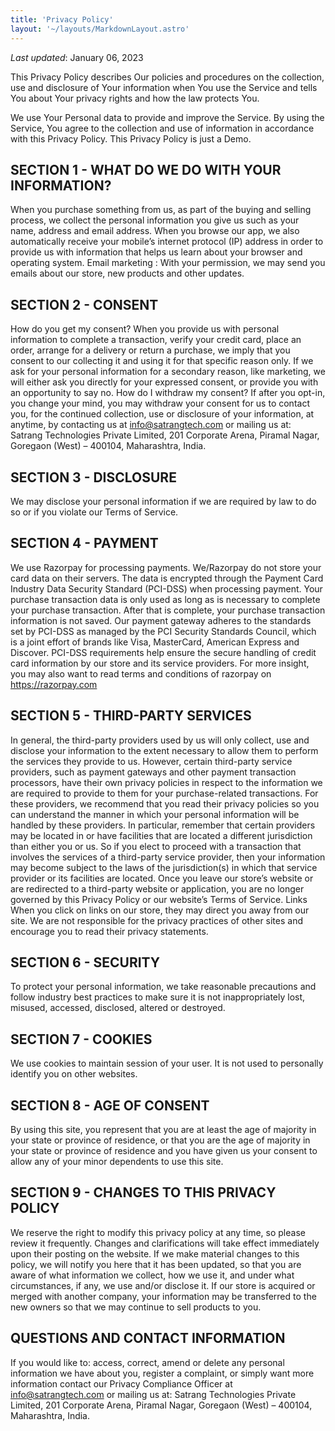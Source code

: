 ```yaml
---
title: 'Privacy Policy'
layout: '~/layouts/MarkdownLayout.astro'
---
```


_Last updated_: January 06, 2023

This Privacy Policy describes Our policies and procedures on the collection, use and disclosure of Your information when You use the Service and tells You about Your privacy rights and how the law protects You.

We use Your Personal data to provide and improve the Service. By using the Service, You agree to the collection and use of information in accordance with this Privacy Policy. This Privacy Policy is just a Demo.

## SECTION 1 - WHAT DO WE DO WITH YOUR INFORMATION?
When you purchase something from us, as part of the buying and selling process, we collect the personal information you give us such as your name, address and email address. When you browse our app, we also automatically receive your mobile’s internet protocol (IP) address in order to provide us with information that helps us learn about your browser and operating system. Email marketing : With your permission, we may send you emails about our store, new products and other updates.

## SECTION 2 - CONSENT
How do you get my consent? When you provide us with personal information to complete a transaction, verify your credit card, place an order, arrange for a delivery or return a purchase, we imply that you consent to our collecting it and using it for that specific reason only. If we ask for your personal information for a secondary reason, like marketing, we will either ask you directly for your expressed consent, or provide you with an opportunity to say no. How do I withdraw my consent? If after you opt-in, you change your mind, you may withdraw your consent for us to contact you, for the continued collection, use or disclosure of your information, at anytime, by contacting us at info@satrangtech.com or mailing us at: Satrang Technologies Private Limited, 201 Corporate Arena, Piramal Nagar, Goregaon (West) – 400104, Maharashtra, India.

## SECTION 3 - DISCLOSURE
We may disclose your personal information if we are required by law to do so or if you violate our Terms of Service.

## SECTION 4 - PAYMENT
We use Razorpay for processing payments. We/Razorpay do not store your card data on their servers. The data is encrypted through the Payment Card Industry Data Security Standard (PCI-DSS) when processing payment. Your purchase transaction data is only used as long as is necessary to complete your purchase transaction. After that is complete, your purchase transaction information is not saved. Our payment gateway adheres to the standards set by PCI-DSS as managed by the PCI Security Standards Council, which is a joint effort of brands like Visa, MasterCard, American Express and Discover. PCI-DSS requirements help ensure the secure handling of credit card information by our store and its service providers. For more insight, you may also want to read terms and conditions of razorpay on https://razorpay.com

## SECTION 5 - THIRD-PARTY SERVICES
In general, the third-party providers used by us will only collect, use and disclose your information to the extent necessary to allow them to perform the services they provide to us. However, certain third-party service providers, such as payment gateways and other payment transaction processors, have their own privacy policies in respect to the information we are required to provide to them for your purchase-related transactions. For these providers, we recommend that you read their privacy policies so you can understand the manner in which your personal information will be handled by these providers. In particular, remember that certain providers may be located in or have facilities that are located a different jurisdiction than either you or us. So if you elect to proceed with a transaction that involves the services of a third-party service provider, then your information may become subject to the laws of the jurisdiction(s) in which that service provider or its facilities are located. Once you leave our store’s website or are redirected to a third-party website or application, you are no longer governed by this Privacy Policy or our website’s Terms of Service. Links When you click on links on our store, they may direct you away from our site. We are not responsible for the privacy practices of other sites and encourage you to read their privacy statements.

## SECTION 6 - SECURITY
To protect your personal information, we take reasonable precautions and follow industry best practices to make sure it is not inappropriately lost, misused, accessed, disclosed, altered or destroyed.

## SECTION 7 - COOKIES
We use cookies to maintain session of your user. It is not used to personally identify you on other websites.

## SECTION 8 - AGE OF CONSENT
By using this site, you represent that you are at least the age of majority in your state or province of residence, or that you are the age of majority in your state or province of residence and you have given us your consent to allow any of your minor dependents to use this site.

## SECTION 9 - CHANGES TO THIS PRIVACY POLICY
We reserve the right to modify this privacy policy at any time, so please review it frequently. Changes and clarifications will take effect immediately upon their posting on the website. If we make material changes to this policy, we will notify you here that it has been updated, so that you are aware of what information we collect, how we use it, and under what circumstances, if any, we use and/or disclose it. If our store is acquired or merged with another company, your information may be transferred to the new owners so that we may continue to sell products to you.

## QUESTIONS AND CONTACT INFORMATION
If you would like to: access, correct, amend or delete any personal information we have about you, register a complaint, or simply want more information contact our Privacy Compliance Officer at info@satrangtech.com or mailing us at: Satrang Technologies Private Limited, 201 Corporate Arena, Piramal Nagar, Goregaon (West) – 400104, Maharashtra, India.